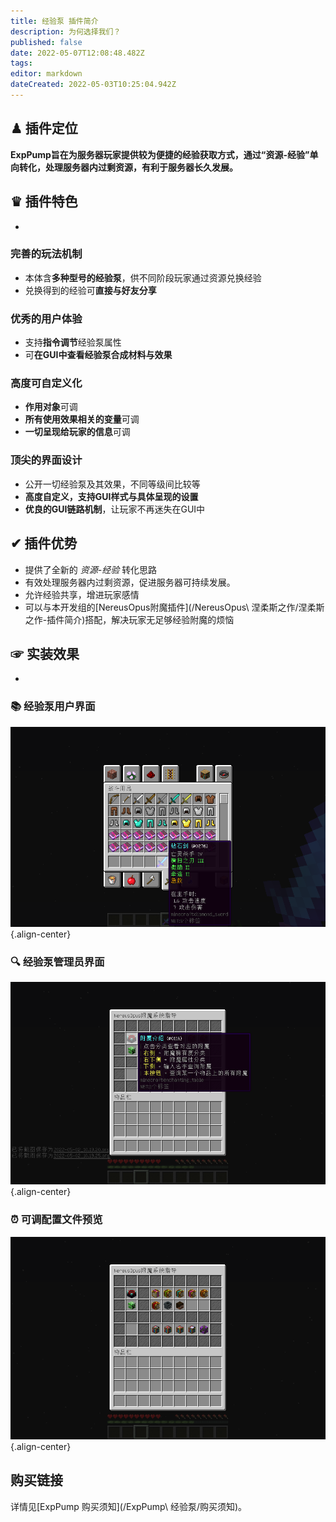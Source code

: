 ```yaml
---
title: 经验泵 插件简介
description: 为何选择我们？
published: false
date: 2022-05-07T12:08:48.482Z
tags: 
editor: markdown
dateCreated: 2022-05-03T10:25:04.942Z
---
```


## ♟ 插件定位
**ExpPump旨在为服务器玩家提供较为便捷的经验获取方式，通过“资源-经验”单向转化，处理服务器内过剩资源，有利于服务器长久发展。**

## ♛ 插件特色
-
### 完善的玩法机制
- 本体含**多种型号的经验泵**，供不同阶段玩家通过资源兑换经验
- 兑换得到的经验可**直接与好友分享**
### 优秀的用户体验
- 支持**指令调节**经验泵属性
- 可**在GUI中查看经验泵合成材料与效果**
### 高度可自定义化
- **作用对象**可调
- **所有使用效果相关的变量**可调
- **一切呈现给玩家的信息**可调
### 顶尖的界面设计
- 公开一切经验泵及其效果，不同等级间比较等
- **高度自定义，支持GUI样式与具体呈现的设置**
- **优良的GUI链路机制**，让玩家不再迷失在GUI中
## ✔ 插件优势
- 提供了全新的 *资源-经验* 转化思路
- 有效处理服务器内过剩资源，促进服务器可持续发展。
- 允许经验共享，增进玩家感情
- 可以与本开发组的[NereusOpus附魔插件](/NereusOpus\ 涅柔斯之作/涅柔斯之作-插件简介)搭配，解决玩家无足够经验附魔的烦恼

## ☞ 实装效果
- 
### 📚 经验泵用户界面
![附魔显示.png](/nereusopus/简介/附魔显示.png){.align-center}
### 🔍 经验泵管理员界面
![主菜单-查询.png](/nereusopus/简介/主菜单-查询.png){.align-center}
### ⏰ 可调配置文件预览
![主菜单.png](/nereusopus/简介/主菜单.png){.align-center}

## 购买链接
详情见[ExpPump 购买须知](/ExpPump\ 经验泵/购买须知)。